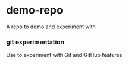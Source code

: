 # demo-repo
A repo to demo and experiment with

### git experimentation
Use to experiment with Git and GitHub features